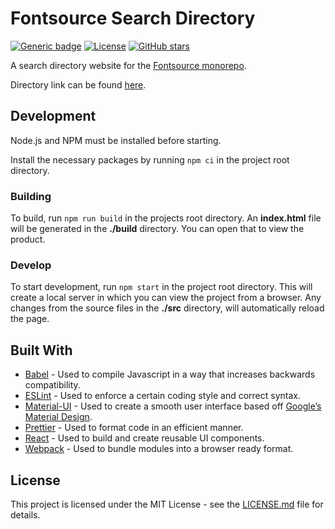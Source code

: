 # Fontsource Search Directory

[![Generic badge](https://img.shields.io/badge/fontsource-passing-brightgreen)](https://github.com/fontsource/fontsource) [![License](https://badgen.net/badge/license/MIT/green)](https://github.com/fontsource/fontsource/blob/master/LICENSE) [![GitHub stars](https://img.shields.io/github/stars/fontsource/fontsource-search-directory.svg?style=social&label=Star)](https://github.com/fontsource/search-directory/stargazers)

A search directory website for the [Fontsource monorepo](https://github.com/fontsource/fontsource).

Directory link can be found [here](https://fontsource.github.io/search-directory/).

## Development

Node.js and NPM must be installed before starting.

Install the necessary packages by running `npm ci` in the project root directory.

### Building

To build, run `npm run build` in the projects root directory. An **index.html** file will be generated in the **./build** directory. You can open that to view the product.

### Develop

To start development, run `npm start` in the project root directory. This will create a local server in which you can view the project from a browser. Any changes from the source files in the **./src** directory, will automatically reload the page.

## Built With

- [Babel](https://babeljs.io/) - Used to compile Javascript in a way that increases backwards compatibility.
- [ESLint](https://eslint.org/) - Used to enforce a certain coding style and correct syntax.
- [Material-UI](https://material-ui.com/) - Used to create a smooth user interface based off [Google’s Material Design](https://material.io/).
- [Prettier](https://prettier.io/) - Used to format code in an efficient manner.
- [React](https://reactjs.org/) - Used to build and create reusable UI components.
- [Webpack](https://webpack.js.org/) - Used to bundle modules into a browser ready format.

## License

This project is licensed under the MIT License - see the [LICENSE.md](LICENSE.md) file for details.
